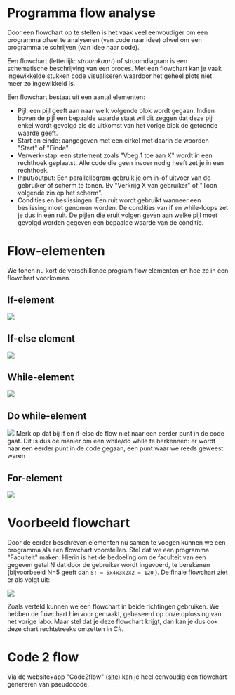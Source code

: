 # Programma flow analyse
Door een flowchart op te stellen is het vaak veel eenvoudiger om een programma ofwel te analyseren (van code naar idee) ofwel om een programma te schrijven (van idee naar code).

Een flowchart (letterlijk: *stroomkaart*) of stroomdiagram is een schematische beschrijving van een proces. Met een flowchart kan je vaak ingewikkelde stukken code visualiseren waardoor het geheel plots niet meer zo ingewikkeld is. 


Een flowchart bestaat uit een aantal elementen:
* Pijl: een pijl geeft aan naar welk volgende blok wordt gegaan. Indien boven de pijl een bepaalde waarde staat wil dit zeggen dat deze pijl enkel wordt gevolgd als de uitkomst van het vorige blok de getoonde waarde geeft.
* Start en einde: aangegeven met een cirkel met daarin de woorden "Start" of "Einde"
* Verwerk-stap: een statement zoals "Voeg 1 toe aan X" wordt in een rechthoek geplaatst. Alle code die geen invoer nodig heeft zet je in een rechthoek.
* Input/output: Een parallellogram gebruik je om in-of uitvoer van de gebruiker of scherm te tonen. Bv "Verkrijg X van gebruiker" of "Toon volgende zin op het scherm".
* Condities en beslissingen: Een ruit wordt gebruikt wanneer een beslissing moet genomen worden. De condities van if en while-loops zet je dus in een ruit. De pijlen die eruit volgen geven aan welke pijl moet gevolgd worden gegeven een bepaalde waarde van de conditie.

# Flow-elementen
We tonen nu kort de verschillende program flow elementen en hoe ze in een flowchart voorkomen.  
##	If-element
 ![](/assets/3_loops/if.png)
##	If-else element

 ![](/assets/3_loops/ifelse.png)

##	While-element
 ![](/assets/3_loops/while.png)

##	Do while-element
 ![](/assets/3_loops/dowhile.png)
Merk op dat bij if en if-else de flow niet naar een eerder punt in de code gaat. Dit is dus de manier om een while/do while te herkennen: er wordt naar een eerder punt in de code gegaan, een punt waar we reeds geweest waren

##	For-element
 ![](/assets/3_loops/for.png)

# Voorbeeld flowchart
Door de eerder beschreven elementen nu samen te voegen kunnen we een programma als een flowchart voorstellen.  Stel dat we een programma "Faculteit" maken. Hierin is het de bedoeling om de faculteit  van een gegeven getal N dat door de gebruiker wordt ingevoerd, te berekenen (bijvoorbeeld N=5 geeft dan ``5! = 5x4x3x2x2 = 120`` ). 
De finale flowchart ziet er als volgt uit:

 ![](/assets/3_loops/fullflow.png)

Zoals verteld kunnen we een flowchart in beide richtingen gebruiken. We hebben de flowchart hiervoor gemaakt, gebaseerd op onze oplossing van het vorige labo. Maar stel dat je deze flowchart krijgt, dan kan je dus ook deze chart rechtstreeks omzetten in C#.

# Code 2 flow
Via de website+app "Code2flow" ([site](https://code2flow.com/app)) kan je heel eenvoudig een flowchart genereren van pseudocode.